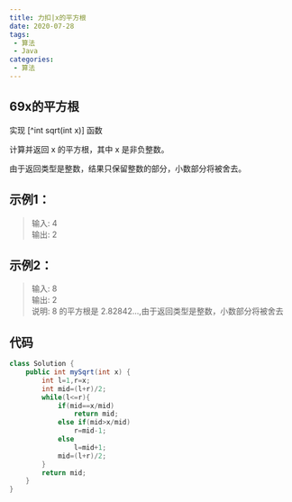 ```yaml
---
title: 力扣|x的平方根
date: 2020-07-28
tags:
 - 算法
 - Java
categories:
 - 算法
---
```


## 69x的平方根

实现 [^int sqrt(int x)] 函数

计算并返回 x 的平方根，其中 x 是非负整数。

由于返回类型是整数，结果只保留整数的部分，小数部分将被舍去。


## 示例1：
>输入: 4  
输出: 2

## 示例2：
>输入: 8  
输出: 2  
说明: 8 的平方根是 2.82842...,由于返回类型是整数，小数部分将被舍去

## 代码
```java
class Solution {
    public int mySqrt(int x) {
        int l=1,r=x;
        int mid=(l+r)/2;
        while(l<=r){
            if(mid==x/mid)
                return mid;
            else if(mid>x/mid)
                r=mid-1;
            else
                l=mid+1;
            mid=(l+r)/2;
        }
        return mid;
    }
}
```